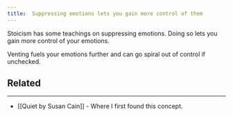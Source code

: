```yaml
---
title:  Suppressing emotions lets you gain more control of them
---
```


Stoicism has some teachings on suppressing emotions. Doing so lets you gain more control of your emotions.
 
 Venting fuels your emotions further and can go spiral out of control if unchecked.

## Related
---

- [[Quiet by Susan Cain]] - Where I first found this concept.
